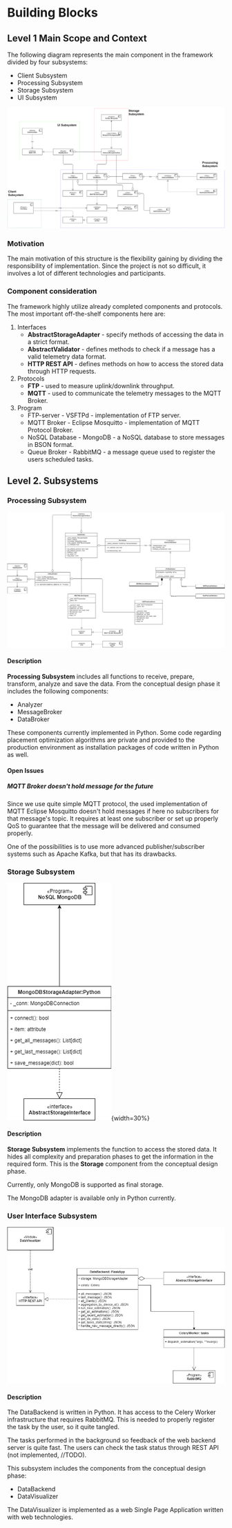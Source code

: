 # Building Blocks

## Level 1 Main Scope and Context

The following diagram represents the main component in the framework divided by four subsystems:

- Client Subsystem
- Processing Subsystem
- Storage Subsystem
- UI Subsystem

![Level 1 Main scope](schemes/classes/ClassDiagram-overview.png)

### Motivation

The main motivation of this structure is the flexibility gaining by dividing the responsibility of implementation. Since the project is not so difficult, it involves a lot of different technologies and participants.

### Component consideration

The framework highly utilize already completed components and protocols. The most important off-the-shelf components here are:

1. Interfaces
    - **AbstractStorageAdapter** - specify methods of accessing the data in a strict format.
    - **AbstractValidator** - defines methods to check if a message has a valid telemetry data format.
    - **HTTP REST API** - defines methods on how to access the stored data through HTTP requests.
2. Protocols  
    - **FTP** - used to measure uplink/downlink throughput.
    - **MQTT** - used to communicate the telemetry messages to the MQTT Broker.
3. Program
    - FTP-server - VSFTPd - implementation of FTP server.
    - MQTT Broker - Eclipse Mosquitto - implementation of MQTT Protocol Broker.
    - NoSQL Database - MongoDB - a NoSQL database to store messages in BSON format.
    - Queue Broker - RabbitMQ - a message queue used to register the users scheduled tasks.

## Level 2. Subsystems

### Processing Subsystem

![Processing Subsystem](schemes/classes/ClassDiagram-processing_subsystem.png)

#### Description

**Processing Subsystem** includes all functions to receive, prepare, transform, analyze and save the data. From the conceptual design phase it includes the following components:

- Analyzer
- MessageBroker
- DataBroker

These components currently implemented in Python. Some code regarding placement optimization algorithms are private and provided to the production environment as installation packages of code written in Python as well.

#### Open Issues

##### MQTT Broker doesn't hold message for the future

Since we use quite simple MQTT protocol, the used implementation of MQTT Eclipse Mosquitto doesn't hold messages if here no subscribers for that message's topic. It requires at least one subscriber or set up properly QoS to guarantee that the message will be delivered and consumed properly.

One of the possibilities is to use more advanced publisher/subscriber systems such as Apache Kafka, but that has its drawbacks.

### Storage Subsystem

![Storage Subsystem](schemes/classes/ClassDiagram-storage_subsystem.png){width=30%}

#### Description

**Storage Subsystem** implements the function to access the stored data. It hides all complexity and preparation phases to get the information in the required form. This is the **Storage** component from the conceptual design phase.

Currently, only MongoDB is supported as final storage.

The MongoDB adapter is available only in Python currently.

### User Interface Subsystem

![UI Subsystem](schemes/classes/ClassDiagram-ui_subsystem.png)

#### Description

The DataBackend is written in Python. It has access to the Celery Worker infrastructure that requires RabbitMQ. This is needed to properly register the task by the user, so it quite tangled.

The tasks performed in the background so feedback of the web backend server is quite fast. The users can check the task status through REST API (not implemented, //TODO).

This subsystem includes the components from the conceptual design phase:

- DataBackend
- DataVisualizer

The DataVisualizer is implemented as a web Single Page Application written with web technologies.
